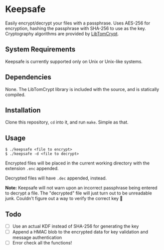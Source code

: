# Keepsafe

Easily encrypt/decrypt your files with a passphrase. Uses AES-256 for encryption, hashing the passphrase with SHA-256 to use as the key. Cryptography algorithms are provided by [LibTomCrypt](https://github.com/libtom/libtomcrypt).

## System Requirements

Keepsafe is currently supported only on Unix or Unix-like systems.

## Dependencies

None. The LibTomCrypt library is included with the source, and is statically compiled.

## Installation

Clone this repository, `cd` into it, and run `make`. Simple as that.

## Usage

```
$ ./keepsafe <file to encrypt>
$ ./keepsafe -d <file to decrypt>
```

Encrypted files will be placed in the current working directory with the extension `.enc` appended.

Decrypted files will have `.dec` appended, instead.

**Note:** Keepsafe will not warn upon an incorrect passphrase being entered to decrypt a file. The "decrypted" file will just turn out to be unreadable junk. Couldn't figure out a way to verify the correct key 🤷‍

## Todo

- [ ] Use an actual KDF instead of SHA-256 for generating the key
- [ ] Append a HMAC blob to the encrypted data for key validation and message authentication
- [ ] Error check all the functions!